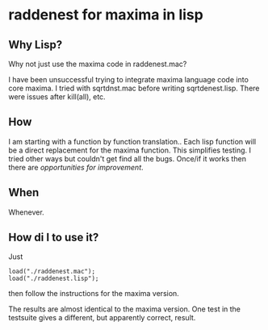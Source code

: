 # raddenest for maxima in lisp

## Why Lisp?

Why not just use the maxima code in raddenest.mac?

I have been unsuccessful trying to integrate maxima language code into
core maxima.  I tried with sqrtdnst.mac before writing sqrtdenest.lisp.
There were issues after kill(all), etc.

## How

I am starting with a function by function translation.. Each lisp
function will be a direct replacement for the maxima function.  This
simplifies testing.  I tried other ways but couldn't get find all the bugs.
Once/if it works then there are *opportunities for improvement*.

## When

Whenever.

## How di I to use it?

Just

```
load("./raddenest.mac");
load("./raddenest.lisp");
```

then follow the instructions for the maxima version.

The results are almost identical to the maxima version.  One test in the testsuite gives a different, but apparently correct, result.
